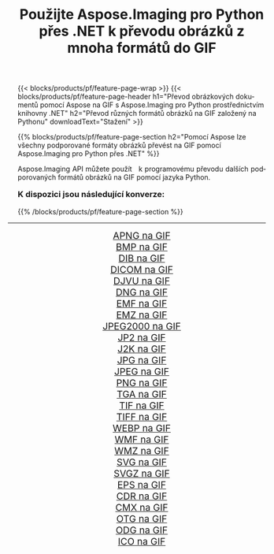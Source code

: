 ﻿---
title: Použijte Aspose.Imaging pro Python přes .NET k převodu obrázků z mnoha formátů do GIF 
weight: 3920
url: /cs/python-net/conversion/to/gif/ 
lang: cs
langdirlevel: 2
locales: zh-hans,ja,it,ru,de,es,fr,nl,id,lt,pl,pt,vi,tr,ko,zh-hant,ar,hi,th,sv,cs,uk,he
description: Aspose.Imaging pro Python přes knihovnu .NET můžete použít k převodu z různých formátů do GIF
---

{{< blocks/products/pf/feature-page-wrap >}}
{{< blocks/products/pf/feature-page-header h1="Převod obrázkových dokumentů pomocí Aspose na GIF s Aspose.Imaging pro Python prostřednictvím knihovny .NET" h2="Převod různých formátů obrázků na GIF založený na Pythonu" downloadText="Stažení" >}}


{{% blocks/products/pf/feature-page-section  h2="Pomocí Aspose lze všechny podporované formáty obrázků převést na GIF pomocí Aspose.Imaging pro Python přes .NET" %}}
<p align=justify>Aspose.Imaging API můžete použít   k programovému převodu dalších podporovaných formátů obrázků na GIF pomocí jazyka Python.</p>
<h3 style="margin-top:16px;">
K dispozici jsou následující konverze:
</h3>
{{% /blocks/products/pf/feature-page-section %}}
<div class="container-fluid productfamilypage bg-gray">
    <div class="convertypes bg-gray agp-content section">
        <div class="container">
		<hr style="margin-left:-20px;"/>
		<div class="row other-converters" style="gap: 10px;font-size: 19px;text-align:center;">
		    <div class='col-md-3 other-converter remove-lp remove-rp'><a href="/imaging/cs/python-net/conversion/apng-to-gif/" style="padding:15px;">APNG na GIF</a></div>
<div class='col-md-3 other-converter remove-lp remove-rp'><a href="/imaging/cs/python-net/conversion/bmp-to-gif/" style="padding:15px;">BMP na GIF</a></div>
<div class='col-md-3 other-converter remove-lp remove-rp'><a href="/imaging/cs/python-net/conversion/dib-to-gif/" style="padding:15px;">DIB na GIF</a></div>
<div class='col-md-3 other-converter remove-lp remove-rp'><a href="/imaging/cs/python-net/conversion/dicom-to-gif/" style="padding:15px;">DICOM na GIF</a></div>
<div class='col-md-3 other-converter remove-lp remove-rp'><a href="/imaging/cs/python-net/conversion/djvu-to-gif/" style="padding:15px;">DJVU na GIF</a></div>
<div class='col-md-3 other-converter remove-lp remove-rp'><a href="/imaging/cs/python-net/conversion/dng-to-gif/" style="padding:15px;">DNG na GIF</a></div>
<div class='col-md-3 other-converter remove-lp remove-rp'><a href="/imaging/cs/python-net/conversion/emf-to-gif/" style="padding:15px;">EMF na GIF</a></div>
<div class='col-md-3 other-converter remove-lp remove-rp'><a href="/imaging/cs/python-net/conversion/emz-to-gif/" style="padding:15px;">EMZ na GIF</a></div>
<div class='col-md-3 other-converter remove-lp remove-rp'><a href="/imaging/cs/python-net/conversion/jpeg2000-to-gif/" style="padding:15px;">JPEG2000 na GIF</a></div>
<div class='col-md-3 other-converter remove-lp remove-rp'><a href="/imaging/cs/python-net/conversion/jp2-to-gif/" style="padding:15px;">JP2 na GIF</a></div>
<div class='col-md-3 other-converter remove-lp remove-rp'><a href="/imaging/cs/python-net/conversion/j2k-to-gif/" style="padding:15px;">J2K na GIF</a></div>
<div class='col-md-3 other-converter remove-lp remove-rp'><a href="/imaging/cs/python-net/conversion/jpg-to-gif/" style="padding:15px;">JPG na GIF</a></div>
<div class='col-md-3 other-converter remove-lp remove-rp'><a href="/imaging/cs/python-net/conversion/jpeg-to-gif/" style="padding:15px;">JPEG na GIF</a></div>
<div class='col-md-3 other-converter remove-lp remove-rp'><a href="/imaging/cs/python-net/conversion/png-to-gif/" style="padding:15px;">PNG na GIF</a></div>
<div class='col-md-3 other-converter remove-lp remove-rp'><a href="/imaging/cs/python-net/conversion/tga-to-gif/" style="padding:15px;">TGA na GIF</a></div>
<div class='col-md-3 other-converter remove-lp remove-rp'><a href="/imaging/cs/python-net/conversion/tif-to-gif/" style="padding:15px;">TIF na GIF</a></div>
<div class='col-md-3 other-converter remove-lp remove-rp'><a href="/imaging/cs/python-net/conversion/tiff-to-gif/" style="padding:15px;">TIFF na GIF</a></div>
<div class='col-md-3 other-converter remove-lp remove-rp'><a href="/imaging/cs/python-net/conversion/webp-to-gif/" style="padding:15px;">WEBP na GIF</a></div>
<div class='col-md-3 other-converter remove-lp remove-rp'><a href="/imaging/cs/python-net/conversion/wmf-to-gif/" style="padding:15px;">WMF na GIF</a></div>
<div class='col-md-3 other-converter remove-lp remove-rp'><a href="/imaging/cs/python-net/conversion/wmz-to-gif/" style="padding:15px;">WMZ na GIF</a></div>
<div class='col-md-3 other-converter remove-lp remove-rp'><a href="/imaging/cs/python-net/conversion/svg-to-gif/" style="padding:15px;">SVG na GIF</a></div>
<div class='col-md-3 other-converter remove-lp remove-rp'><a href="/imaging/cs/python-net/conversion/svgz-to-gif/" style="padding:15px;">SVGZ na GIF</a></div>
<div class='col-md-3 other-converter remove-lp remove-rp'><a href="/imaging/cs/python-net/conversion/eps-to-gif/" style="padding:15px;">EPS na GIF</a></div>
<div class='col-md-3 other-converter remove-lp remove-rp'><a href="/imaging/cs/python-net/conversion/cdr-to-gif/" style="padding:15px;">CDR na GIF</a></div>
<div class='col-md-3 other-converter remove-lp remove-rp'><a href="/imaging/cs/python-net/conversion/cmx-to-gif/" style="padding:15px;">CMX na GIF</a></div>
<div class='col-md-3 other-converter remove-lp remove-rp'><a href="/imaging/cs/python-net/conversion/otg-to-gif/" style="padding:15px;">OTG na GIF</a></div>
<div class='col-md-3 other-converter remove-lp remove-rp'><a href="/imaging/cs/python-net/conversion/odg-to-gif/" style="padding:15px;">ODG na GIF</a></div>
<div class='col-md-3 other-converter remove-lp remove-rp'><a href="/imaging/cs/python-net/conversion/ico-to-gif/" style="padding:15px;">ICO na GIF</a></div>
                </div>
        </div>
    </div>
</div>
<br/>


